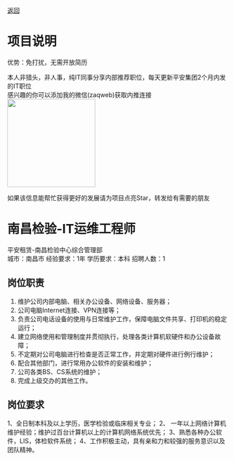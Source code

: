 [返回](../)

# 项目说明

优势：免打扰，无需开放简历

本人非猎头，非人事，纯IT同事分享内部推荐职位，每天更新平安集团2个月内发的IT职位  
感兴趣的你可以添加我的微信(zaqweb)获取内推连接  
<img src="https://github.com/zaqweb/PA-IT-JOBS/blob/master/WechatICode.jpeg"  height="200" width="200">

如果该信息能帮忙获得更好的发展请为项目点亮Star，转发给有需要的朋友

# 南昌检验-IT运维工程师
平安租赁-南昌检验中心综合管理部  
城市：南昌市 经验要求：1年 学历要求：本科  招聘人数：1

## 岗位职责
1. 维护公司内部电脑、相关办公设备、网络设备、服务器；
2. 公司电脑Internet连接、VPN连接等；
3. 负责公司电话设备的使用与日常维护工作，保障电脑文件共享、打印机的稳定运行；
4. 建立网络使用和管理制度并贯彻执行，处理各类计算机软硬件和办公设备故障；
5. 不定期对公司电脑进行检查是否正常工作，并定期对硬件进行例行维护；
6. 配合其他部门，进行常用办公软件的安装和维护；
7. 公司各类BS、CS系统的维护；
8. 完成上级交办的其他工作。

## 岗位要求
1、全日制本科及以上学历，医学检验或临床相关专业；
2、 一年以上网络计算机维护经验；维护过百台计算机以上的计算机网络系统优先；
3、熟悉各种办公软件，LIS，体检软件系统；
4、工作积极主动，具有亲和力和较强的服务意识以及团队精神。




